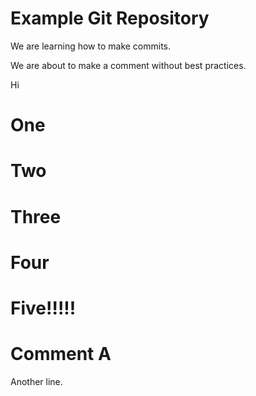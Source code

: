 # Example Git Repository

We are learning how to make commits.

We are about to make a comment without best practices.

Hi

# One
# Two
# Three
# Four
# Five!!!!!

# Comment A

Another line.
